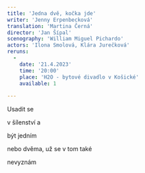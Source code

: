 ```yaml
---
title: 'Jedna dvě, kočka jde'
writer: 'Jenny Erpenbecková'
translation: 'Martina Černá'
director: 'Jan Šípal'
scenography: 'William Miguel Pichardo'
actors: 'Ilona Smolová, Klára Jurečková'
reruns:
  -  
    date: '21.4.2023'
    time: '20:00'
    place: 'H2O - bytové divadlo v Košické'
    available: 1
    
---
```

Usadit se

v šílenství a

být jedním

nebo dvěma, už se v tom také

nevyznám
